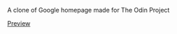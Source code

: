 A clone of Google homepage made for The Odin Project

[Preview](https://aintyourcat.github.io/google-homepage/)

